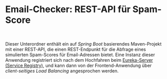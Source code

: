 # Email-Checker: REST-API für Spam-Score #

<br>

Dieser Unterordner enthält ein auf *Spring Boot* basierendes Maven-Projekt
mit einer REST-API, die einen REST-Endpunkt für die Abfrage eines
simulierten Spam-Scores für Email-Adressen bietet. Eine Instanz dieser Anwendung 
registriert sich nach dem Hochfahren beim 
[Eureka-Server (Service Registry)](../registry/), 
und  kann dann von der Frontend-Anwendung über *client-seitiges Load Balancing* 
angesprochen werden.

<br>